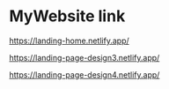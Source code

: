 # MyWebsite link

https://landing-home.netlify.app/


https://landing-page-design3.netlify.app/

https://landing-page-design4.netlify.app/
